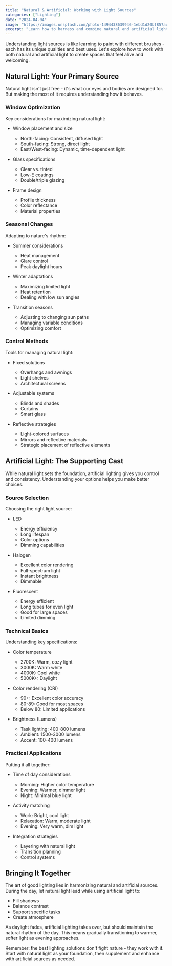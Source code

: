 ```yaml
---
title: "Natural & Artificial: Working with Light Sources"
categories: ["Lighting"]
date: "2024-04-04"
image: "https://images.unsplash.com/photo-1494438639946-1ebd1d20bf85?auto=format&fit=crop&q=80&w=1920"
excerpt: "Learn how to harness and combine natural and artificial light sources effectively. Discover professional techniques for optimizing windows, choosing the right artificial lights, and creating harmonious lighting throughout the day."
---
```


Understanding light sources is like learning to paint with different brushes - each has its unique qualities and best uses. Let's explore how to work with both natural and artificial light to create spaces that feel alive and welcoming.

## Natural Light: Your Primary Source

Natural light isn't just free - it's what our eyes and bodies are designed for. But making the most of it requires understanding how it behaves.

### Window Optimization
Key considerations for maximizing natural light:
- Window placement and size
  * North-facing: Consistent, diffused light
  * South-facing: Strong, direct light
  * East/West-facing: Dynamic, time-dependent light

- Glass specifications
  * Clear vs. tinted
  * Low-E coatings
  * Double/triple glazing

- Frame design
  * Profile thickness
  * Color reflectance
  * Material properties

### Seasonal Changes
Adapting to nature's rhythm:
- Summer considerations
  * Heat management
  * Glare control
  * Peak daylight hours

- Winter adaptations
  * Maximizing limited light
  * Heat retention
  * Dealing with low sun angles

- Transition seasons
  * Adjusting to changing sun paths
  * Managing variable conditions
  * Optimizing comfort

### Control Methods
Tools for managing natural light:
- Fixed solutions
  * Overhangs and awnings
  * Light shelves
  * Architectural screens

- Adjustable systems
  * Blinds and shades
  * Curtains
  * Smart glass

- Reflective strategies
  * Light-colored surfaces
  * Mirrors and reflective materials
  * Strategic placement of reflective elements

## Artificial Light: The Supporting Cast

While natural light sets the foundation, artificial lighting gives you control and consistency. Understanding your options helps you make better choices.

### Source Selection
Choosing the right light source:
- LED
  * Energy efficiency
  * Long lifespan
  * Color options
  * Dimming capabilities

- Halogen
  * Excellent color rendering
  * Full-spectrum light
  * Instant brightness
  * Dimmable

- Fluorescent
  * Energy efficient
  * Long tubes for even light
  * Good for large spaces
  * Limited dimming

### Technical Basics
Understanding key specifications:
- Color temperature
  * 2700K: Warm, cozy light
  * 3000K: Warm white
  * 4000K: Cool white
  * 5000K+: Daylight

- Color rendering (CRI)
  * 90+: Excellent color accuracy
  * 80-89: Good for most spaces
  * Below 80: Limited applications

- Brightness (Lumens)
  * Task lighting: 400-800 lumens
  * Ambient: 1500-3000 lumens
  * Accent: 100-400 lumens

### Practical Applications
Putting it all together:
- Time of day considerations
  * Morning: Higher color temperature
  * Evening: Warmer, dimmer light
  * Night: Minimal blue light

- Activity matching
  * Work: Bright, cool light
  * Relaxation: Warm, moderate light
  * Evening: Very warm, dim light

- Integration strategies
  * Layering with natural light
  * Transition planning
  * Control systems

## Bringing It Together

The art of good lighting lies in harmonizing natural and artificial sources. During the day, let natural light lead while using artificial light to:
- Fill shadows
- Balance contrast
- Support specific tasks
- Create atmosphere

As daylight fades, artificial lighting takes over, but should maintain the natural rhythm of the day. This means gradually transitioning to warmer, softer light as evening approaches.

Remember: the best lighting solutions don't fight nature - they work with it. Start with natural light as your foundation, then supplement and enhance with artificial sources as needed. 